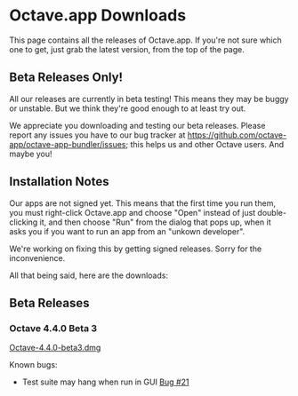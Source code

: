 Octave.app Downloads
====================

This page contains all the releases of Octave.app. If you're not sure which one to get, just grab the latest version, from the top of the page.

## Beta Releases Only!

All our releases are currently in beta testing! This means they may be buggy or unstable. But we think they're good enough to at least try out.

We appreciate you downloading and testing our beta releases. Please report any issues you have to our bug tracker at https://github.com/octave-app/octave-app-bundler/issues; this helps us and other Octave users. And maybe you!

## Installation Notes

Our apps are not signed yet. This means that the first time you run them, you must right-click Octave.app and choose "Open" instead of just double-clicking it, and then choose "Run" from the dialog that pops up, when it asks you if you want to run an app from an "unkown developer".

We're working on fixing this by getting signed releases. Sorry for the inconvenience.

All that being said, here are the downloads:

## Beta Releases

###  Octave 4.4.0 Beta 3

[Octave-4.4.0-beta3.dmg](https://github.com/octave-app/octave-app/releases/download/v4.4.0-beta3/Octave-4.4.0-beta3.dmg)

Known bugs:

* Test suite may hang when run in GUI [Bug #21](https://github.com/octave-app/octave-app-bundler/issues/21)
